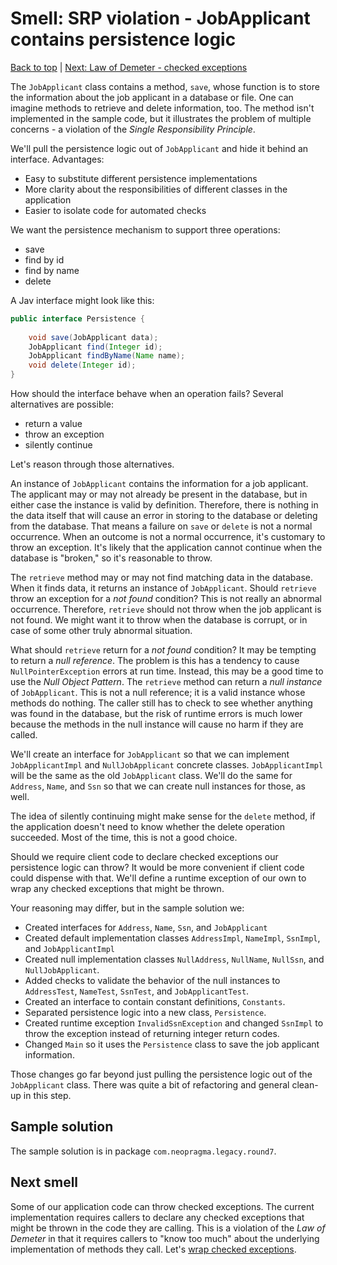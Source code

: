 # Smell: SRP violation - JobApplicant contains persistence logic

[Back to top](notes.md) | [Next: Law of Demeter - checked exceptions](notes-checked-exceptions.md)

The ```JobApplicant``` class contains a method, ```save```, whose function is to store the information about the job applicant in a database or file. One can imagine methods to retrieve and delete information, too. The method isn't implemented in the sample code, but it illustrates the problem of multiple concerns - a violation of the _Single Responsibility Principle_. 

We'll pull the persistence logic out of ```JobApplicant``` and hide it behind an interface. Advantages:

- Easy to substitute different persistence implementations
- More clarity about the responsibilities of different classes in the application
- Easier to isolate code for automated checks

We want the persistence mechanism to support three operations:

- save
- find by id
- find by name
- delete

A Jav interface might look like this:

```java
public interface Persistence {
	
	void save(JobApplicant data);
	JobApplicant find(Integer id);
	JobApplicant findByName(Name name);
	void delete(Integer id);
}
```

How should the interface behave when an operation fails? Several alternatives are possible:

- return a value
- throw an exception
- silently continue

Let's reason through those alternatives.

An instance of ```JobApplicant``` contains the information for a job applicant. The applicant may or may not already be present in the database, but in either case the instance is valid by definition. Therefore, there is nothing in the data itself that will cause an error in storing to the database or deleting from the database. That means a failure on ```save``` or ```delete``` is not a normal occurrence. When an outcome is not a normal occurrence, it's customary to throw an exception. It's likely that the application cannot continue when the database is "broken," so it's reasonable to throw.

The ```retrieve``` method may or may not find matching data in the database. When it finds data, it returns an instance of ```JobApplicant```. Should ```retrieve``` throw an exception for a _not found_ condition? This is not really an abnormal occurrence. Therefore, ```retrieve``` should not throw when the job applicant is not found. We might want it to throw when the database is corrupt, or in case of some other truly abnormal situation. 

What should ```retrieve``` return for a _not found_ condition? It may be tempting to return a _null reference_. The problem is this has a tendency to cause ```NullPointerException``` errors at run time. Instead, this may be a good time to use the _Null Object Pattern_. The ```retrieve``` method can return a _null instance_ of ```JobApplicant```. This is not a null reference; it is a valid instance whose methods do nothing. The caller still has to check to see whether anything was found in the database, but the risk of runtime errors is much lower because the methods in the null instance will cause no harm if they are called.

We'll create an interface for ```JobApplicant``` so that we can implement ```JobApplicantImpl``` and ```NullJobApplicant``` concrete classes. ```JobApplicantImpl``` will be the same as the old ```JobApplicant``` class. We'll do the same for ```Address```, ```Name```, and ```Ssn``` so that we can create null instances for those, as well.

The idea of silently continuing might make sense for the ```delete``` method, if the application doesn't need to know whether the delete operation succeeded. Most of the time, this is not a good choice.

Should we require client code to declare checked exceptions our persistence logic can throw? It would be more convenient if client code could dispense with that. We'll define a runtime exception of our own to wrap any checked exceptions that might be thrown.

Your reasoning may differ, but in the sample solution we:

- Created interfaces for ```Address```, ```Name```, ```Ssn```, and ```JobApplicant```
- Created default implementation classes ```AddressImpl```, ```NameImpl```, ```SsnImpl```, and ```JobApplicantImpl```
- Created null implementation classes ```NullAddress```, ```NullName```, ```NullSsn```, and ```NullJobApplicant```.
- Added checks to validate the behavior of the null instances to ```AddressTest```, ```NameTest```, ```SsnTest```, and ```JobApplicantTest```.
- Created an interface to contain constant definitions, ```Constants```.
- Separated persistence logic into a new class, ```Persistence```.
- Created runtime exception ```InvalidSsnException``` and changed ```SsnImpl``` to throw the exception instead of returning integer return codes.
- Changed ```Main``` so it uses the ```Persistence``` class to save the job applicant information.

Those changes go far beyond just pulling the persistence logic out of the ```JobApplicant``` class. There was quite a bit of refactoring and general clean-up in this step. 

## Sample solution

The sample solution is in package ```com.neopragma.legacy.round7```.

## Next smell

Some of our application code can throw checked exceptions. The current implementation requires callers to declare any checked exceptions that might be thrown in the code they are calling. This is a violation of the _Law of Demeter_ in that it requires callers to "know too much" about the underlying implementation of methods they call. Let's [wrap checked exceptions](notes-checked-exceptions.md).
